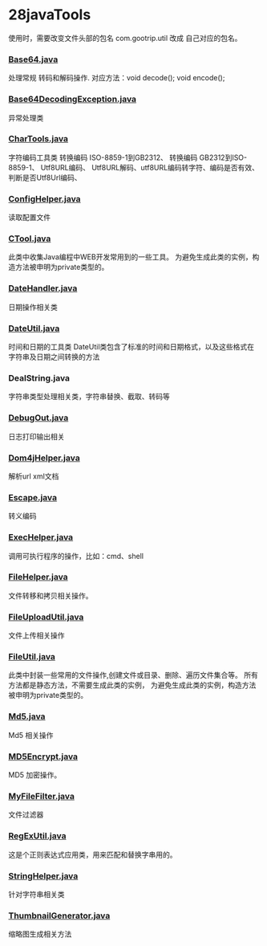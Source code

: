 # 28javaTools

使用时，需要改变文件头部的包名 com.gootrip.util 改成 自己对应的包名。

### [Base64.java](https://github.com/brokge/28javaTools/edit/master/Base64.java)
处理常规 转码和解码操作.
对应方法：void decode(); void encode();

### [Base64DecodingException.java](https://github.com/brokge/28javaTools/edit/master/Base64DecodingException.java)
异常处理类

### [CharTools.java](https://github.com/brokge/28javaTools/edit/master/CharTools.java)
字符编码工具类
转换编码 ISO-8859-1到GB2312、 转换编码 GB2312到ISO-8859-1、 Utf8URL编码、 Utf8URL解码、utf8URL编码转字符、编码是否有效、
判断是否Utf8Url编码、

### [ConfigHelper.java](https://github.com/brokge/28javaTools/edit/master/ConfigHelper.java)
读取配置文件

### [CTool.java](https://github.com/brokge/28javaTools/edit/master/CTool.java)
此类中收集Java编程中WEB开发常用到的一些工具。
为避免生成此类的实例，构造方法被申明为private类型的。

### [DateHandler.java](https://github.com/brokge/28javaTools/edit/master/DateHandler.java)
日期操作相关类

### [DateUtil.java](https://github.com/brokge/28javaTools/edit/master/DateUtil.java)
 时间和日期的工具类
 DateUtil类包含了标准的时间和日期格式，以及这些格式在字符串及日期之间转换的方法
 ### DealString.java
 字符串类型处理相关类，字符串替换、截取、转码等

### [DebugOut.java](https://github.com/brokge/28javaTools/edit/master/DebugOut.java)
 日志打印输出相关

### [Dom4jHelper.java](https://github.com/brokge/28javaTools/edit/master/Dom4jHelper.java)
解析url xml文档

### [Escape.java](https://github.com/brokge/28javaTools/edit/master/Escape.java)
转义编码

### [ExecHelper.java](https://github.com/brokge/28javaTools/edit/master/ExecHelper.java)

调用可执行程序的操作，比如：cmd、shell

### [FileHelper.java](https://github.com/brokge/28javaTools/edit/master/FileHelper.java)
文件转移和拷贝相关操作。

### [FileUploadUtil.java](https://github.com/brokge/28javaTools/edit/master/FileUploadUtil.java)
文件上传相关操作

### [FileUtil.java](https://github.com/brokge/28javaTools/edit/master/FileUtil.java)
此类中封装一些常用的文件操作,创建文件或目录、删除、遍历文件集合等。
所有方法都是静态方法，不需要生成此类的实例，
为避免生成此类的实例，构造方法被申明为private类型的。

### [Md5.java](https://github.com/brokge/28javaTools/edit/master/Md5.java)
Md5 相关操作

### [MD5Encrypt.java](https://github.com/brokge/28javaTools/edit/master/MD5Encrypt.java)
MD5 加密操作。

### [MyFileFilter.java](https://github.com/brokge/28javaTools/edit/master/MyFileFilter.java)
文件过滤器

### [RegExUtil.java](https://github.com/brokge/28javaTools/edit/master/RegExUtil.java)
这是个正则表达式应用类，用来匹配和替换字串用的。

### [StringHelper.java](https://github.com/brokge/28javaTools/edit/master/StringHelper.java)
针对字符串相关类

### [ThumbnailGenerator.java](https://github.com/brokge/28javaTools/edit/master/ThumbnailGenerator.java)
缩略图生成相关方法



